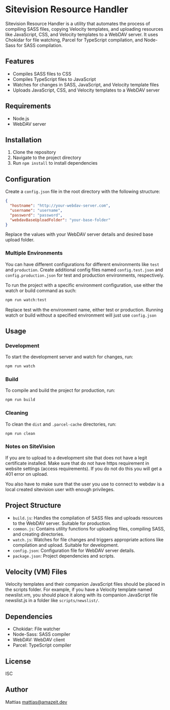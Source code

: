# Sitevision Resource Handler

Sitevision Resource Handler is a utility that automates the process of compiling SASS files, copying Velocity templates, and uploading resources like JavaScript, CSS, and Velocity templates to a WebDAV server. It uses Chokidar for file watching, Parcel for TypeScript compilation, and Node-Sass for SASS compilation.

## Features

- Compiles SASS files to CSS
- Compiles TypeScript files to JavaScript
- Watches for changes in SASS, JavaScript, and Velocity template files
- Uploads JavaScript, CSS, and Velocity templates to a WebDAV server

## Requirements

- Node.js
- WebDAV server

## Installation

1. Clone the repository
2. Navigate to the project directory
3. Run `npm install` to install dependencies

## Configuration

Create a `config.json` file in the root directory with the following structure:

```json
{
  "hostname": "http://your-webdav-server.com",
  "username": "username",
  "password": "password",
  "webdavBaseUploadFolder": "your-base-folder"
}
```

Replace the values with your WebDAV server details and desired base upload folder.

### Multiple Environments

You can have different configurations for different environments like `test` and `production`. Create additional config files named `config.test.json` and `config.production.json` for test and production environments, respectively.

To run the project with a specific environment configuration, use either the watch or build command as such:
```bash
npm run watch:test
``````
Replace test with the environment name, either test or production. Running watch or build without a specified environment will just use `config.json`

## Usage

### Development

To start the development server and watch for changes, run:

```bash
npm run watch
```

### Build

To compile and build the project for production, run:

```bash
npm run build
```

### Cleaning

To clean the `dist` and `.parcel-cache` directories, run:

```bash
npm run clean
```

### Notes on SiteVision
If you are to upload to a development site that does not have a legit certificate installed. Make sure that do not have https requirement in website settings (access requirements). If you do not do this you will get a 401 error on upload.

You also have to make sure that the user you use to connect to webdav is a local created sitevision user with enough privileges.

## Project Structure

- `build.js`: Handles the compilation of SASS files and uploads resources to the WebDAV server. Suitable for production.
- `common.js`: Contains utility functions for uploading files, compiling SASS, and creating directories.
- `watch.js`: Watches for file changes and triggers appropriate actions like compilation and upload. Suitable for development.
- `config.json`: Configuration file for WebDAV server details.
- `package.json`: Project dependencies and scripts.

## Velocity (VM) Files

Velocity templates and their companion JavaScript files should be placed in the scripts folder. For example, if you have a Velocity template named newslist.vm, you should place it along with its companion JavaScript file newslist.js in a folder like `scripts/newslist/`.

## Dependencies

- Chokidar: File watcher
- Node-Sass: SASS compiler
- WebDAV: WebDAV client
- Parcel: TypeScript compiler

## License

ISC

## Author

Mattias <mattias@amazeit.dev>

